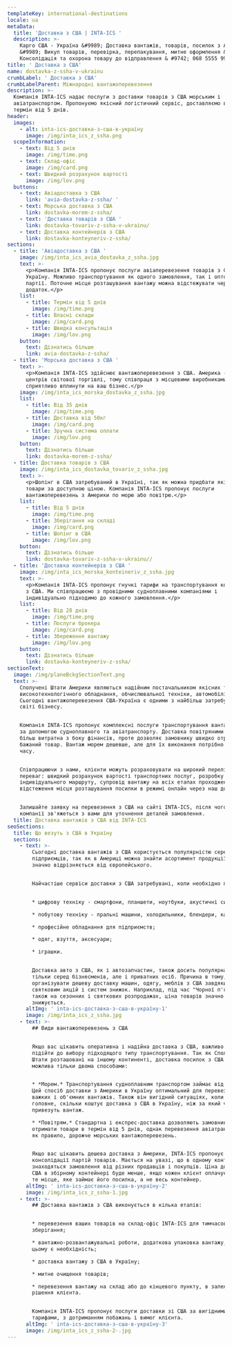 ```yaml
---
templateKey: international-destinations
locale: ua
metaData:
  title: 'Доставка з США | INTA-ICS '
  description: >-
    Карго США - Україна &#9989; Доставка вантажів, товарів, посилок з Америки
    &#9989; Викуп товарів, перевірка, перепакування, митне оформлення &#9989;
    Консолідація та охорона товару до відправлення & #9742; 068 5555 999
title: ' Доставка з США'
name: dostavka-z-ssha-v-ukrainu
crumbLabel: ' Доставка з США'
crumbLabelParent: Міжнародні вантажоперевезення
description: >-
  Компанія INTA-ICS надає послуги з доставки товарів з США морським і
  авіатранспортом. Пропонуємо якісний логістичний сервіс, доставляємо вантажі в
  термін від 5 днів. 
header:
  images:
    - alt: inta-ics-доставка-з-сша-в-україну
      image: /img/inta_ics_z_ssha.png
  scopeInformation:
    - text: Від 5 днів
      image: /img/time.png
    - text: Склад-офіс
      image: /img/card.png
    - text: Швидкий розрахунок вартості
      image: /img/lov.png
  buttons:
    - text: Авіадоставка з США
      link: 'avia-dostavka-z-ssha/ '
    - text: Морська доставка з США
      link: dostavka-morem-z-ssha/
    - text: 'Доставка товарів з США '
      link: dostavka-tovariv-z-ssha-v-ukrainu/
    - text: Доставка контейнерів з США
      link: dostavka-konteyneriv-z-ssha/
sections:
  - title: 'Авіадоставка з США '
    image: /img/inta_ics_avia_dostavka_z_ssha.jpg
    text: >-
      <p>Компанія INTA-ICS пропонує послуги авіаперевезення товарів з США в
      Україну. Можливо транспортування як одного замовлення, так і оптової
      партії. Поточне місце розташування вантажу можна відстежувати через
      додаток.</p>
    list:
      - title: Термін від 5 днів
        image: /img/time.png
      - title: Власні склади
        image: /img/card.png
      - title: Швидка консультація
        image: /img/lov.png
    button:
      text: Дізнатись більше
      link: avia-dostavka-z-ssha/
  - title: 'Морська доставка з США '
    text: >-
      <p>Компанія INTA-ICS здійснює вантажоперевезення з США. Америка - один з
      центрів світової торгівлі, тому співпраця з місцевими виробниками може
      сприятливо вплинути на ваш бізнес.</p>
    image: /img/inta_ics_morska_dostavka_z_ssha.jpg
    list:
      - title: Від 35 днів
        image: /img/time.png
      - title: Доставка від 50кг
        image: /img/card.png
      - title: Зручна система оплати
        image: /img/lov.png
    button:
      text: Дізнатись більше
      link: dostavka-morem-z-ssha/
  - title: Доставка товарів з США
    image: /img/inta_ics_dostavka_tovariv_z_ssha.jpg
    text: >-
      <p>Шопінг в США затребуваний в Україні, так як можна придбати якісні
      товари за доступною ціною. Компанія INTA-ICS пропонує послуги
      вантажоперевезень з Америки по морю або повітрю.</p>
    list:
      - title: Від 5 днів
        image: /img/time.png
      - title: Зберігання на складі
        image: /img/card.png
      - title: Шопінг в США
        image: /img/lov.png
    button:
      text: Дізнатись більше
      link: dostavka-tovariv-z-ssha-v-ukrainu//
  - title: 'Доставка контейнерів з США '
    image: /img/inta_ics_morska_konteineriv_z_ssha.jpg
    text: >-
      <p>Компанія INTA-ICS пропонує гнучкі тарифи на транспортування контейнерів
      з США. Ми співпрацюємо з провідними судноплавними компаніями і
      індивідуально підходимо до кожного замовлення.</p>
    list:
      - title: Від 28 днів
        image: /img/time.png
      - title: Послуги брокера
        image: /img/card.png
      - title: Збереження вантажу
        image: /img/lov.png
    button:
      text: Дізнатись більше
      link: dostavka-konteyneriv-z-ssha/
sectionText:
  image: /img/planeBckgSectionText.png
  text: >-
    Сполучені Штати Америки являються надійним постачальником якісних товарів -
    високотехнологічного обладнання, обчислювальної техніки, автомобілів.
    Сьогодні вантажоперевезення США-Україна є одними з найбільш затребуваних у
    світі бізнесу.


    Компанія INTA-ICS пропонує комплексні послуги транспортування вантажів з США
    за допомогою судноплавного та авіатранспорту. Доставка повітряними шляхами
    більш витратна з боку фінансів, проте дозволяє замовнику швидко отримати
    бажаний товар. Вантаж морем дешевше, але для їх виконання потрібно більше
    часу.


    Співпрацюючи з нами, клієнти можуть розраховувати на широкий перелік
    переваг: швидкий розрахунок вартості транспортних послуг, розробку
    індивідуального маршруту, супровід вантажу на всіх етапах проходження,
    відстеження місця розташування посилки в режимі онлайн через наш додаток.


    Залишайте заявку на перевезення з США на сайті INTA-ICS, після чого менеджер
    компанії зв'яжеться з вами для уточнення деталей замовлення.
  title: Доставка вантажів з США від INTA-ICS
seoSections:
  title: Що везуть з США в Україну
  sections:
    - text: >-
        Сьогодні доставка вантажів з США користується популярністю серед
        підприємців, так як в Америці можна знайти асортимент продукції, який
        значно відрізняється від європейського.


        Найчастіше сервіси доставки з США затребувані, коли необхідно перевезти:


        * цифрову техніку - смартфони, планшети, ноутбуки, акустичні системи;

        * побутову техніку - пральні машини, холодильники, блендери, кавоварки;

        * професійне обладнання для підприємств;

        * одяг, взуття, аксесуари;

        * іграшки.


        Доставка авто з США, як і автозапчастин, також досить популярна не
        тільки серед бізнесменів, але і приватних осіб. Причина в тому, що можна
        організувати дешеву доставку машин, одягу, меблів з США завдяки
        святковим акцій і систем знижок. Наприклад, під час "Чорної п'ятниці", а
        також на сезонних і святкових розпродажах, ціна товарів значно
        знижується.
      altImg: ' inta-ics-доставка-з-сша-в-україну-1'
      image: /img/inta_ics_z_ssha.jpg
    - text: >-
        ## Види вантажоперевезень з США


        Якщо вас цікавить оперативна і надійна доставка з США, важливо правильно
        підійти до вибору підходящого типу транспортування. Так як Сполучені
        Штати розташовані на іншому континенті, доставка посилок з США в Україну
        можлива тільки двома способами:


        * *Морем.* Транспортування судноплавним транспортом займає від 35 діб.
        Цей спосіб доставки з Америки в Україну оптимальний для перевезення
        важких і об'ємних вантажів. Також він вигідний ситуаціях, коли для вас
        головне, скільки коштує доставка з США в Україну, ніж за який час
        привезуть вантаж.

        * *Повітрям.* Стандартна і експрес-доставка дозволяють замовнику
        отримати товари в термін від 5 днів, однак перевезення авіатранспортом,
        як правило, дорожче морських вантажоперевезень.


        Якщо вас цікавить дешева доставка з Америки, INTA-ICS пропонує послуги
        консолідації партій товарів. Мається на увазі, що в одному контейнері
        знаходяться замовлення від різних продавців і покупців. Ціна доставки зі
        США в збірному контейнері буде менше, якщо кожен клієнт оплачує тільки
        те місце, яке займає його посилка, а не весь контейнер.
      altImg: ' inta-ics-доставка-з-сша-в-україну-2'
      image: /img/inta_ics_z_ssha-1.jpg
    - text: >-
        ## Доставка вантажів з США виконується в кілька етапів:


        * перевезення ваших товарів на склад-офіс INTA-ICS для тимчасового
        зберігання;

        * вантажно-розвантажувальні роботи, додаткова упаковка вантажу, якщо в
        цьому є необхідність;

        * доставка вантажу з США в Україну;

        * митне очищення товарів;

        * перевезення вантажу на склад або до кінцевого пункту, в залежності від
        рішення клієнта.


        Компанія INTA-ICS пропонує послуги доставки зі США за вигідними
        тарифами, з дотриманням побажань і вимог клієнта.
      altImg: ' inta-ics-доставка-з-сша-в-україну-3'
      image: /img/inta_ics_z_ssha-2-.jpg
---
```

